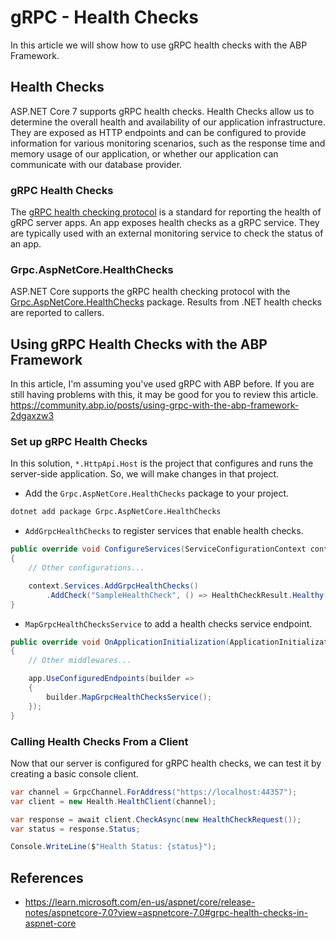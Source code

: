 # gRPC - Health Checks

In this article we will show how to use gRPC health checks with the ABP Framework.

## Health Checks

ASP.NET Core 7 supports gRPC health checks. Health Checks allow us to determine the overall health and availability of our application infrastructure. They are exposed as HTTP endpoints and can be configured to provide information for various monitoring scenarios, such as the response time and memory usage of our application, or whether our application can communicate with our database provider.

### gRPC Health Checks

The [gRPC health checking protocol](https://github.com/grpc/grpc/blob/master/doc/health-checking.md) is a standard for reporting the health of gRPC server apps. An app exposes health checks as a gRPC service. They are typically used with an external monitoring service to check the status of an app.

### Grpc.AspNetCore.HealthChecks

ASP.NET Core supports the gRPC health checking protocol with the [Grpc.AspNetCore.HealthChecks](https://www.nuget.org/packages/Grpc.AspNetCore.HealthChecks) package. Results from .NET health checks are reported to callers.

## Using gRPC Health Checks with the ABP Framework

In this article, I'm assuming you've used gRPC with ABP before. If you are still having problems with this, it may be good for you to review this article.
https://community.abp.io/posts/using-grpc-with-the-abp-framework-2dgaxzw3

### Set up gRPC Health Checks

In this solution, `*.HttpApi.Host` is the project that configures and runs the server-side application. So, we will make changes in that project.

* Add the `Grpc.AspNetCore.HealthChecks` package to your project.

```bash
dotnet add package Grpc.AspNetCore.HealthChecks
```

* `AddGrpcHealthChecks` to register services that enable health checks.

```csharp	
public override void ConfigureServices(ServiceConfigurationContext context)
{
    // Other configurations...

    context.Services.AddGrpcHealthChecks()
        .AddCheck("SampleHealthCheck", () => HealthCheckResult.Healthy());
}
```
* `MapGrpcHealthChecksService` to add a health checks service endpoint.

```csharp
public override void OnApplicationInitialization(ApplicationInitializationContext context)
{
    // Other middlewares...

    app.UseConfiguredEndpoints(builder =>
    {
        builder.MapGrpcHealthChecksService();
    });
}
```

### Calling Health Checks From a Client

Now that our server is configured for gRPC health checks, we can test it by creating a basic console client. 

```csharp	
var channel = GrpcChannel.ForAddress("https://localhost:44357");
var client = new Health.HealthClient(channel);

var response = await client.CheckAsync(new HealthCheckRequest());
var status = response.Status;

Console.WriteLine($"Health Status: {status}");
```

## References

- https://learn.microsoft.com/en-us/aspnet/core/release-notes/aspnetcore-7.0?view=aspnetcore-7.0#grpc-health-checks-in-aspnet-core
